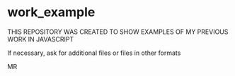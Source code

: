 # work_example

THIS REPOSITORY WAS CREATED TO SHOW EXAMPLES OF MY PREVIOUS WORK IN JAVASCRIPT

If necessary, ask for additional files or files in other formats

MR
